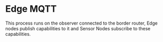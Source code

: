 # Edge MQTT

This process runs on the observer connected to the border router, Edge nodes 
publish capabilities to it and Sensor Nodes subscribe to these capabilities.
